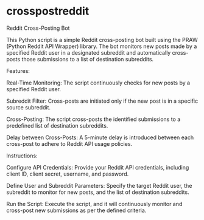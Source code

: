 # crosspostreddit
Reddit Cross-Posting Bot

This Python script is a simple Reddit cross-posting bot built using the PRAW (Python Reddit API Wrapper) library. The bot monitors new posts made by a specified Reddit user in a designated subreddit and automatically cross-posts those submissions to a list of destination subreddits.

Features:

Real-Time Monitoring: The script continuously checks for new posts by a specified Reddit user.

Subreddit Filter: Cross-posts are initiated only if the new post is in a specific source subreddit.

Cross-Posting: The script cross-posts the identified submissions to a predefined list of destination subreddits.

Delay between Cross-Posts: A 5-minute delay is introduced between each cross-post to adhere to Reddit API usage policies.

Instructions:

Configure API Credentials: Provide your Reddit API credentials, including client ID, client secret, username, and password.

Define User and Subreddit Parameters: Specify the target Reddit user, the subreddit to monitor for new posts, and the list of destination subreddits.

Run the Script: Execute the script, and it will continuously monitor and cross-post new submissions as per the defined criteria.
